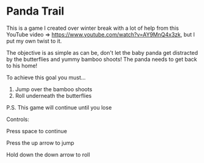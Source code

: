 # Panda Trail

This is a game I created over winter break with a lot of help from this YouTube video => https://www.youtube.com/watch?v=AY9MnQ4x3zk, but I put my own twist to it.

The objective is as simple as can be, don't let the baby panda get distracted by the butterflies and yummy bamboo shoots! The panda needs to get back to his home!

To achieve this goal you must...
1. Jump over the bamboo shoots
2. Roll underneath the butterflies

P.S. This game will continue until you lose

Controls:

Press space to continue

Press the up arrow to jump

Hold down the down arrow to roll
